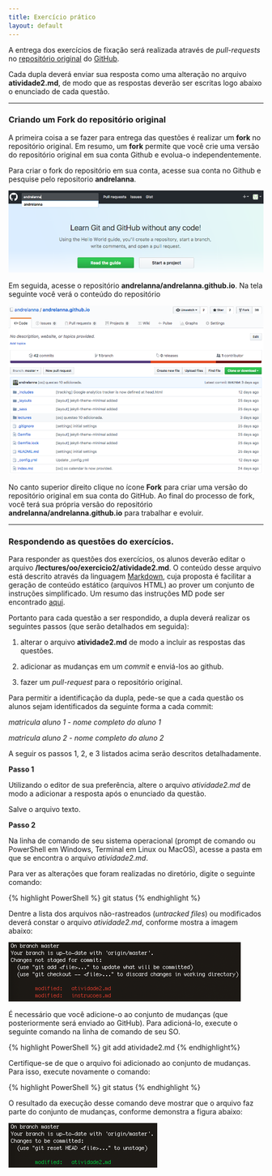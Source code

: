```yaml
---
title: Exercício prático
layout: default
---
```


A entrega dos exercícios de fixação será realizada através de *pull-requests* no [repositório original][repositorioOriginal] do [GitHub][github]. 

Cada dupla deverá enviar sua resposta como uma alteração no arquivo **atividade2.md**, de modo que as respostas deverão ser escritas logo abaixo o enunciado de cada questão.

---

### Criando um **Fork** do repositório original

A primeira coisa a se fazer para entrega das questões é realizar um **fork** no repositório original. Em resumo, um **fork** permite que você crie uma versão do repositório original em sua conta Github e evolua-o independentemente.

Para criar o fork do repositório em sua conta, acesse sua conta no Github e pesquise pelo repositorio **andrelanna**.

![buscaRepositorio][buscaRepositorio]

Em seguida, acesse o repositório **andrelanna/andrelanna.github.io**. Na tela seguinte você verá o conteúdo do repositório

![conteudoRepositorio][conteudoRepositorio]

No canto superior direito clique no ícone **Fork** para criar uma versão do repositório original em sua conta do GitHub. Ao final do processo de fork, você terá sua própria versão do repositório **andrelanna/andrelanna.github.io** para trabalhar e evoluir.

---

### Respondendo as questões do exercícios. 

Para responder as questões dos exercícios, os alunos deverão editar o arquivo **/lectures/oo/exercicio2/atividade2.md**. O conteúdo desse arquivo está descrito através da linguagem [Markdown][markdown], cuja proposta é facilitar a geração de conteúdo estático (arquivos HTML) ao prover um conjunto de instruções simplificado. Um resumo das instruções MD pode ser encontrado [aqui][markdownCheatsheet].

Portanto para cada questão a ser respondido, a dupla deverá realizar os seguintes passos (que serão detalhados em seguida):

1) alterar o arquivo **atividade2.md** de modo a incluir as respostas das questões.

2) adicionar as mudanças em um *commit* e enviá-los ao github.

3) fazer um *pull-request* para o repositório original. 

Para permitir a identificação da dupla, pede-se que a cada questão os alunos sejam identificados da seguinte forma a cada commit: 

*matricula aluno 1 - nome completo do aluno 1*

*matricula aluno 2 - nome completo do aluno 2*


A seguir os passos 1, 2, e 3 listados acima serão descritos detalhadamente.

**Passo 1**

Utilizando o editor de sua preferência, altere o arquivo *atividade2.md* de modo a adicionar a resposta após o enunciado da questão. 

Salve o arquivo texto.


**Passo 2**


Na linha de comando de seu sistema operacional (prompt de comando ou PowerShell em Windows, Terminal em Linux ou MacOS), acesse a pasta em que se encontra o arquivo *atividade2.md*. 

Para ver as alterações que foram realizadas no diretório, digite o seguinte comando: 

{% highlight PowerShell %}
git status
{% endhighlight %}

Dentre a lista dos arquivos não-rastreados (*untracked files*) ou modificados deverá constar o arquivo *atividade2.md*, conforme mostra a imagem abaixo: 

![arquivoModificado][arquivoModificado]

É necessário que você adicione-o ao conjunto de mudanças (que posteriormente será enviado ao GitHub). Para adicioná-lo, execute o seguinte comando na linha de comando de seu SO.

{% highlight PowerShell %}
git add atividade2.md
{% endhighlight%}

Certifique-se de que o arquivo foi adicionado ao conjunto de mudanças. Para isso, execute novamente o comando:

{% highlight PowerShell %}
git status
{% endhighlight %}

O resultado da execução desse comando deve mostrar que o arquivo faz parte do conjunto de mudanças, conforme demonstra a figura abaixo: 

![arquivoAdicionado][arquivoAdicionado]










[repositorioOriginal]: https://github.com/andrelanna/andrelanna.github.io
[github]: https://github.com

[buscaRepositorio]: buscaRepositorio.png
[conteudoRepositorio]: conteudoRepositorio.png
[markdown]: https://daringfireball.net/projects/markdown/
[markdownCheatsheet]: https://github.com/adam-p/markdown-here/wiki/Markdown-Cheatsheet 
[arquivoModificado]: arquivoModificado.png
[arquivoAdicionado]: arquivoAdicionado.png
